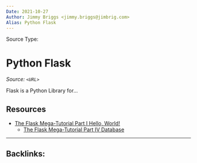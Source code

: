 ```yaml
---
Date: 2021-10-27
Author: Jimmy Briggs <jimmy.briggs@jimbrig.com>
Alias: Python Flask
---
```


Source Type:

# Python Flask

*Source: `<URL>`*

Flask is a Python Library for...

## Resources
- [The Flask Mega-Tutorial Part I Hello, World!](https://blog.miguelgrinberg.com/post/the-flask-mega-tutorial-part-i-hello-world)
	- [The Flask Mega-Tutorial Part IV Database](https://blog.miguelgrinberg.com/post/the-flask-mega-tutorial-part-iv-database)




***

Backlinks:
-	